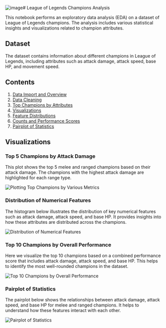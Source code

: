 ![image](https://github.com/user-attachments/assets/03ae4930-7dcc-4211-ac98-00d6445c267f)# League of Legends Champions Analysis

This notebook performs an exploratory data analysis (EDA) on a dataset of League of Legends champions. The analysis includes various statistical insights and visualizations related to champion attributes.

## Dataset

The dataset contains information about different champions in League of Legends, including attributes such as attack damage, attack speed, base HP, and movement speed.

## Contents

1. [Data Import and Overview](#data-import-and-overview)
2. [Data Cleaning](#data-cleaning)
3. [Top Champions by Attributes](#top-champions-by-attributes)
4. [Visualizations](#visualizations)
5. [Feature Distributions](#feature-distributions)
6. [Counts and Performance Scores](#counts-and-performance-scores)
7. [Pairplot of Statistics](#pairplot-of-statistics)


## Visualizations

### Top 5 Champions by Attack Damage

This plot shows the top 5 melee and ranged champions based on their attack damage. The champions with the highest attack damage are highlighted for each range type.

![Plotting Top Champions by Various Metrics]()

### Distribution of Numerical Features

The histogram below illustrates the distribution of key numerical features such as attack damage, attack speed, and base HP. It provides insights into how these attributes are distributed across the champions.

![Distribution of Numerical Features](![image](https://github.com/user-attachments/assets/7e6ea0e5-36c2-4f4b-83c6-a4e497442c79)
)

### Top 10 Champions by Overall Performance

Here we visualize the top 10 champions based on a combined performance score that includes attack damage, attack speed, and base HP. This helps to identify the most well-rounded champions in the dataset.

![Top 10 Champions by Overall Performance](path/to/top_10_champions_by_overall_performance.png)

### Pairplot of Statistics

The pairplot below shows the relationships between attack damage, attack speed, and base HP for melee and ranged champions. It helps to understand how these features interact with each other.

![Pairplot of Statistics](path/to/pairplot_of_statistics.png)
